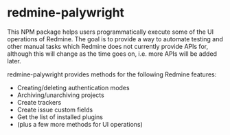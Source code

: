 # redmine-palywright

This NPM package helps users programmatically execute some of the UI operations of Redmine. The goal is to provide a way to automate testing and other manual tasks which Redmine does not currently provide APIs for, although this will change as the time goes on, i.e. more APIs will be added later.

redmine-palywright provides methods for the following Redmine features:

- Creating/deleting authentication modes
- Archiving/unarchiving projects
- Create trackers
- Create issue custom fields
- Get the list of installed plugins
- (plus a few more methods for UI operations)
